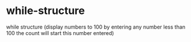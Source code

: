 # while-structure
while structure (display numbers to 100 by entering any number less than 100 the count will start this number entered)
